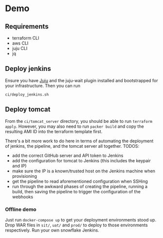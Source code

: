 # Demo
## Requirements
- terraform CLI
- aws CLI
- juju CLI
- jq

## Deploy jenkins
Ensure you have [Juju](https://jujucharms.com/) and the juju-wait plugin installed and bootstrapped
for your infrastructure. Then you can run
```
ci/deploy_jenkins.sh
```

## Deploy tomcat
From the `ci/tomcat_server` directory, you should be able to run `terraform apply`. However, you
may also need to run `packer build` and copy the resulting AMI ID into the terraform template
first.

There's a bit more work to do here in terms of automating the deployment of jenkins, the pipeline,
and the tomcat server all together.
TODOS:
- add the correct GitHub server and API token to Jenkins
- add the configuration for tomcat to Jenkins (this includes the keypair and IP)
- make sure the IP is a known/trusted host on the Jenkins machine when provisioning
- get the pipeline to read aforementioned configuration when SSHing
- run through the awkward phases of creating the pipeline, running a build, then saving the
  pipeline to trigger the configuration of the webhooks

### Offline demo
Just run `docker-compose up` to get your deployment environments stood up. Drop WAR files in
`sit/`, `uat/` and `prod/` to deploy to those environments respectively. Run your own snowflake
Jenkins.
